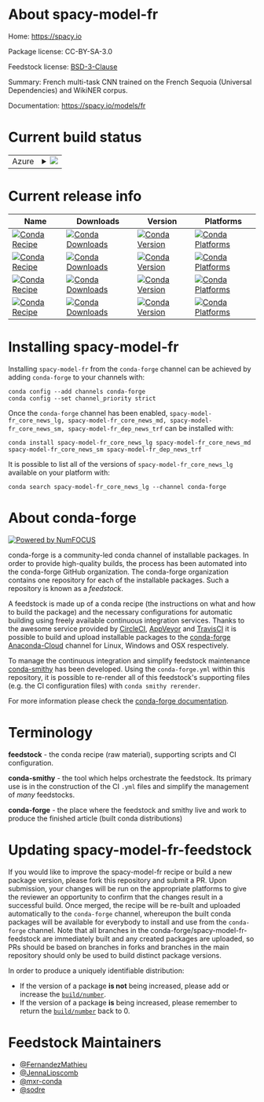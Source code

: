 About spacy-model-fr
====================

Home: https://spacy.io

Package license: CC-BY-SA-3.0

Feedstock license: [BSD-3-Clause](https://github.com/conda-forge/spacy-model-fr-feedstock/blob/master/LICENSE.txt)

Summary: French multi-task CNN trained on the French Sequoia (Universal Dependencies) and WikiNER corpus.

Documentation: https://spacy.io/models/fr

Current build status
====================


<table>
    
  <tr>
    <td>Azure</td>
    <td>
      <details>
        <summary>
          <a href="https://dev.azure.com/conda-forge/feedstock-builds/_build/latest?definitionId=6198&branchName=master">
            <img src="https://dev.azure.com/conda-forge/feedstock-builds/_apis/build/status/spacy-model-fr-feedstock?branchName=master">
          </a>
        </summary>
        <table>
          <thead><tr><th>Variant</th><th>Status</th></tr></thead>
          <tbody><tr>
              <td>linux_64_python3.7.____cpythonsizelg</td>
              <td>
                <a href="https://dev.azure.com/conda-forge/feedstock-builds/_build/latest?definitionId=6198&branchName=master">
                  <img src="https://dev.azure.com/conda-forge/feedstock-builds/_apis/build/status/spacy-model-fr-feedstock?branchName=master&jobName=linux&configuration=linux_64_python3.7.____cpythonsizelg" alt="variant">
                </a>
              </td>
            </tr><tr>
              <td>linux_64_python3.7.____cpythonsizemd</td>
              <td>
                <a href="https://dev.azure.com/conda-forge/feedstock-builds/_build/latest?definitionId=6198&branchName=master">
                  <img src="https://dev.azure.com/conda-forge/feedstock-builds/_apis/build/status/spacy-model-fr-feedstock?branchName=master&jobName=linux&configuration=linux_64_python3.7.____cpythonsizemd" alt="variant">
                </a>
              </td>
            </tr><tr>
              <td>linux_64_python3.7.____cpythonsizesm</td>
              <td>
                <a href="https://dev.azure.com/conda-forge/feedstock-builds/_build/latest?definitionId=6198&branchName=master">
                  <img src="https://dev.azure.com/conda-forge/feedstock-builds/_apis/build/status/spacy-model-fr-feedstock?branchName=master&jobName=linux&configuration=linux_64_python3.7.____cpythonsizesm" alt="variant">
                </a>
              </td>
            </tr><tr>
              <td>linux_64_python3.7.____cpythonsizetrf</td>
              <td>
                <a href="https://dev.azure.com/conda-forge/feedstock-builds/_build/latest?definitionId=6198&branchName=master">
                  <img src="https://dev.azure.com/conda-forge/feedstock-builds/_apis/build/status/spacy-model-fr-feedstock?branchName=master&jobName=linux&configuration=linux_64_python3.7.____cpythonsizetrf" alt="variant">
                </a>
              </td>
            </tr><tr>
              <td>linux_64_python3.8.____cpythonsizelg</td>
              <td>
                <a href="https://dev.azure.com/conda-forge/feedstock-builds/_build/latest?definitionId=6198&branchName=master">
                  <img src="https://dev.azure.com/conda-forge/feedstock-builds/_apis/build/status/spacy-model-fr-feedstock?branchName=master&jobName=linux&configuration=linux_64_python3.8.____cpythonsizelg" alt="variant">
                </a>
              </td>
            </tr><tr>
              <td>linux_64_python3.8.____cpythonsizemd</td>
              <td>
                <a href="https://dev.azure.com/conda-forge/feedstock-builds/_build/latest?definitionId=6198&branchName=master">
                  <img src="https://dev.azure.com/conda-forge/feedstock-builds/_apis/build/status/spacy-model-fr-feedstock?branchName=master&jobName=linux&configuration=linux_64_python3.8.____cpythonsizemd" alt="variant">
                </a>
              </td>
            </tr><tr>
              <td>linux_64_python3.8.____cpythonsizesm</td>
              <td>
                <a href="https://dev.azure.com/conda-forge/feedstock-builds/_build/latest?definitionId=6198&branchName=master">
                  <img src="https://dev.azure.com/conda-forge/feedstock-builds/_apis/build/status/spacy-model-fr-feedstock?branchName=master&jobName=linux&configuration=linux_64_python3.8.____cpythonsizesm" alt="variant">
                </a>
              </td>
            </tr><tr>
              <td>linux_64_python3.8.____cpythonsizetrf</td>
              <td>
                <a href="https://dev.azure.com/conda-forge/feedstock-builds/_build/latest?definitionId=6198&branchName=master">
                  <img src="https://dev.azure.com/conda-forge/feedstock-builds/_apis/build/status/spacy-model-fr-feedstock?branchName=master&jobName=linux&configuration=linux_64_python3.8.____cpythonsizetrf" alt="variant">
                </a>
              </td>
            </tr><tr>
              <td>linux_64_python3.9.____cpythonsizelg</td>
              <td>
                <a href="https://dev.azure.com/conda-forge/feedstock-builds/_build/latest?definitionId=6198&branchName=master">
                  <img src="https://dev.azure.com/conda-forge/feedstock-builds/_apis/build/status/spacy-model-fr-feedstock?branchName=master&jobName=linux&configuration=linux_64_python3.9.____cpythonsizelg" alt="variant">
                </a>
              </td>
            </tr><tr>
              <td>linux_64_python3.9.____cpythonsizemd</td>
              <td>
                <a href="https://dev.azure.com/conda-forge/feedstock-builds/_build/latest?definitionId=6198&branchName=master">
                  <img src="https://dev.azure.com/conda-forge/feedstock-builds/_apis/build/status/spacy-model-fr-feedstock?branchName=master&jobName=linux&configuration=linux_64_python3.9.____cpythonsizemd" alt="variant">
                </a>
              </td>
            </tr><tr>
              <td>linux_64_python3.9.____cpythonsizesm</td>
              <td>
                <a href="https://dev.azure.com/conda-forge/feedstock-builds/_build/latest?definitionId=6198&branchName=master">
                  <img src="https://dev.azure.com/conda-forge/feedstock-builds/_apis/build/status/spacy-model-fr-feedstock?branchName=master&jobName=linux&configuration=linux_64_python3.9.____cpythonsizesm" alt="variant">
                </a>
              </td>
            </tr><tr>
              <td>linux_64_python3.9.____cpythonsizetrf</td>
              <td>
                <a href="https://dev.azure.com/conda-forge/feedstock-builds/_build/latest?definitionId=6198&branchName=master">
                  <img src="https://dev.azure.com/conda-forge/feedstock-builds/_apis/build/status/spacy-model-fr-feedstock?branchName=master&jobName=linux&configuration=linux_64_python3.9.____cpythonsizetrf" alt="variant">
                </a>
              </td>
            </tr><tr>
              <td>osx_64_python3.7.____cpythonsizelg</td>
              <td>
                <a href="https://dev.azure.com/conda-forge/feedstock-builds/_build/latest?definitionId=6198&branchName=master">
                  <img src="https://dev.azure.com/conda-forge/feedstock-builds/_apis/build/status/spacy-model-fr-feedstock?branchName=master&jobName=osx&configuration=osx_64_python3.7.____cpythonsizelg" alt="variant">
                </a>
              </td>
            </tr><tr>
              <td>osx_64_python3.7.____cpythonsizemd</td>
              <td>
                <a href="https://dev.azure.com/conda-forge/feedstock-builds/_build/latest?definitionId=6198&branchName=master">
                  <img src="https://dev.azure.com/conda-forge/feedstock-builds/_apis/build/status/spacy-model-fr-feedstock?branchName=master&jobName=osx&configuration=osx_64_python3.7.____cpythonsizemd" alt="variant">
                </a>
              </td>
            </tr><tr>
              <td>osx_64_python3.7.____cpythonsizesm</td>
              <td>
                <a href="https://dev.azure.com/conda-forge/feedstock-builds/_build/latest?definitionId=6198&branchName=master">
                  <img src="https://dev.azure.com/conda-forge/feedstock-builds/_apis/build/status/spacy-model-fr-feedstock?branchName=master&jobName=osx&configuration=osx_64_python3.7.____cpythonsizesm" alt="variant">
                </a>
              </td>
            </tr><tr>
              <td>osx_64_python3.7.____cpythonsizetrf</td>
              <td>
                <a href="https://dev.azure.com/conda-forge/feedstock-builds/_build/latest?definitionId=6198&branchName=master">
                  <img src="https://dev.azure.com/conda-forge/feedstock-builds/_apis/build/status/spacy-model-fr-feedstock?branchName=master&jobName=osx&configuration=osx_64_python3.7.____cpythonsizetrf" alt="variant">
                </a>
              </td>
            </tr><tr>
              <td>osx_64_python3.8.____cpythonsizelg</td>
              <td>
                <a href="https://dev.azure.com/conda-forge/feedstock-builds/_build/latest?definitionId=6198&branchName=master">
                  <img src="https://dev.azure.com/conda-forge/feedstock-builds/_apis/build/status/spacy-model-fr-feedstock?branchName=master&jobName=osx&configuration=osx_64_python3.8.____cpythonsizelg" alt="variant">
                </a>
              </td>
            </tr><tr>
              <td>osx_64_python3.8.____cpythonsizemd</td>
              <td>
                <a href="https://dev.azure.com/conda-forge/feedstock-builds/_build/latest?definitionId=6198&branchName=master">
                  <img src="https://dev.azure.com/conda-forge/feedstock-builds/_apis/build/status/spacy-model-fr-feedstock?branchName=master&jobName=osx&configuration=osx_64_python3.8.____cpythonsizemd" alt="variant">
                </a>
              </td>
            </tr><tr>
              <td>osx_64_python3.8.____cpythonsizesm</td>
              <td>
                <a href="https://dev.azure.com/conda-forge/feedstock-builds/_build/latest?definitionId=6198&branchName=master">
                  <img src="https://dev.azure.com/conda-forge/feedstock-builds/_apis/build/status/spacy-model-fr-feedstock?branchName=master&jobName=osx&configuration=osx_64_python3.8.____cpythonsizesm" alt="variant">
                </a>
              </td>
            </tr><tr>
              <td>osx_64_python3.8.____cpythonsizetrf</td>
              <td>
                <a href="https://dev.azure.com/conda-forge/feedstock-builds/_build/latest?definitionId=6198&branchName=master">
                  <img src="https://dev.azure.com/conda-forge/feedstock-builds/_apis/build/status/spacy-model-fr-feedstock?branchName=master&jobName=osx&configuration=osx_64_python3.8.____cpythonsizetrf" alt="variant">
                </a>
              </td>
            </tr><tr>
              <td>osx_64_python3.9.____cpythonsizelg</td>
              <td>
                <a href="https://dev.azure.com/conda-forge/feedstock-builds/_build/latest?definitionId=6198&branchName=master">
                  <img src="https://dev.azure.com/conda-forge/feedstock-builds/_apis/build/status/spacy-model-fr-feedstock?branchName=master&jobName=osx&configuration=osx_64_python3.9.____cpythonsizelg" alt="variant">
                </a>
              </td>
            </tr><tr>
              <td>osx_64_python3.9.____cpythonsizemd</td>
              <td>
                <a href="https://dev.azure.com/conda-forge/feedstock-builds/_build/latest?definitionId=6198&branchName=master">
                  <img src="https://dev.azure.com/conda-forge/feedstock-builds/_apis/build/status/spacy-model-fr-feedstock?branchName=master&jobName=osx&configuration=osx_64_python3.9.____cpythonsizemd" alt="variant">
                </a>
              </td>
            </tr><tr>
              <td>osx_64_python3.9.____cpythonsizesm</td>
              <td>
                <a href="https://dev.azure.com/conda-forge/feedstock-builds/_build/latest?definitionId=6198&branchName=master">
                  <img src="https://dev.azure.com/conda-forge/feedstock-builds/_apis/build/status/spacy-model-fr-feedstock?branchName=master&jobName=osx&configuration=osx_64_python3.9.____cpythonsizesm" alt="variant">
                </a>
              </td>
            </tr><tr>
              <td>osx_64_python3.9.____cpythonsizetrf</td>
              <td>
                <a href="https://dev.azure.com/conda-forge/feedstock-builds/_build/latest?definitionId=6198&branchName=master">
                  <img src="https://dev.azure.com/conda-forge/feedstock-builds/_apis/build/status/spacy-model-fr-feedstock?branchName=master&jobName=osx&configuration=osx_64_python3.9.____cpythonsizetrf" alt="variant">
                </a>
              </td>
            </tr><tr>
              <td>win_64_python3.7.____cpythonsizelg</td>
              <td>
                <a href="https://dev.azure.com/conda-forge/feedstock-builds/_build/latest?definitionId=6198&branchName=master">
                  <img src="https://dev.azure.com/conda-forge/feedstock-builds/_apis/build/status/spacy-model-fr-feedstock?branchName=master&jobName=win&configuration=win_64_python3.7.____cpythonsizelg" alt="variant">
                </a>
              </td>
            </tr><tr>
              <td>win_64_python3.7.____cpythonsizemd</td>
              <td>
                <a href="https://dev.azure.com/conda-forge/feedstock-builds/_build/latest?definitionId=6198&branchName=master">
                  <img src="https://dev.azure.com/conda-forge/feedstock-builds/_apis/build/status/spacy-model-fr-feedstock?branchName=master&jobName=win&configuration=win_64_python3.7.____cpythonsizemd" alt="variant">
                </a>
              </td>
            </tr><tr>
              <td>win_64_python3.7.____cpythonsizesm</td>
              <td>
                <a href="https://dev.azure.com/conda-forge/feedstock-builds/_build/latest?definitionId=6198&branchName=master">
                  <img src="https://dev.azure.com/conda-forge/feedstock-builds/_apis/build/status/spacy-model-fr-feedstock?branchName=master&jobName=win&configuration=win_64_python3.7.____cpythonsizesm" alt="variant">
                </a>
              </td>
            </tr><tr>
              <td>win_64_python3.7.____cpythonsizetrf</td>
              <td>
                <a href="https://dev.azure.com/conda-forge/feedstock-builds/_build/latest?definitionId=6198&branchName=master">
                  <img src="https://dev.azure.com/conda-forge/feedstock-builds/_apis/build/status/spacy-model-fr-feedstock?branchName=master&jobName=win&configuration=win_64_python3.7.____cpythonsizetrf" alt="variant">
                </a>
              </td>
            </tr><tr>
              <td>win_64_python3.8.____cpythonsizelg</td>
              <td>
                <a href="https://dev.azure.com/conda-forge/feedstock-builds/_build/latest?definitionId=6198&branchName=master">
                  <img src="https://dev.azure.com/conda-forge/feedstock-builds/_apis/build/status/spacy-model-fr-feedstock?branchName=master&jobName=win&configuration=win_64_python3.8.____cpythonsizelg" alt="variant">
                </a>
              </td>
            </tr><tr>
              <td>win_64_python3.8.____cpythonsizemd</td>
              <td>
                <a href="https://dev.azure.com/conda-forge/feedstock-builds/_build/latest?definitionId=6198&branchName=master">
                  <img src="https://dev.azure.com/conda-forge/feedstock-builds/_apis/build/status/spacy-model-fr-feedstock?branchName=master&jobName=win&configuration=win_64_python3.8.____cpythonsizemd" alt="variant">
                </a>
              </td>
            </tr><tr>
              <td>win_64_python3.8.____cpythonsizesm</td>
              <td>
                <a href="https://dev.azure.com/conda-forge/feedstock-builds/_build/latest?definitionId=6198&branchName=master">
                  <img src="https://dev.azure.com/conda-forge/feedstock-builds/_apis/build/status/spacy-model-fr-feedstock?branchName=master&jobName=win&configuration=win_64_python3.8.____cpythonsizesm" alt="variant">
                </a>
              </td>
            </tr><tr>
              <td>win_64_python3.8.____cpythonsizetrf</td>
              <td>
                <a href="https://dev.azure.com/conda-forge/feedstock-builds/_build/latest?definitionId=6198&branchName=master">
                  <img src="https://dev.azure.com/conda-forge/feedstock-builds/_apis/build/status/spacy-model-fr-feedstock?branchName=master&jobName=win&configuration=win_64_python3.8.____cpythonsizetrf" alt="variant">
                </a>
              </td>
            </tr><tr>
              <td>win_64_python3.9.____cpythonsizelg</td>
              <td>
                <a href="https://dev.azure.com/conda-forge/feedstock-builds/_build/latest?definitionId=6198&branchName=master">
                  <img src="https://dev.azure.com/conda-forge/feedstock-builds/_apis/build/status/spacy-model-fr-feedstock?branchName=master&jobName=win&configuration=win_64_python3.9.____cpythonsizelg" alt="variant">
                </a>
              </td>
            </tr><tr>
              <td>win_64_python3.9.____cpythonsizemd</td>
              <td>
                <a href="https://dev.azure.com/conda-forge/feedstock-builds/_build/latest?definitionId=6198&branchName=master">
                  <img src="https://dev.azure.com/conda-forge/feedstock-builds/_apis/build/status/spacy-model-fr-feedstock?branchName=master&jobName=win&configuration=win_64_python3.9.____cpythonsizemd" alt="variant">
                </a>
              </td>
            </tr><tr>
              <td>win_64_python3.9.____cpythonsizesm</td>
              <td>
                <a href="https://dev.azure.com/conda-forge/feedstock-builds/_build/latest?definitionId=6198&branchName=master">
                  <img src="https://dev.azure.com/conda-forge/feedstock-builds/_apis/build/status/spacy-model-fr-feedstock?branchName=master&jobName=win&configuration=win_64_python3.9.____cpythonsizesm" alt="variant">
                </a>
              </td>
            </tr><tr>
              <td>win_64_python3.9.____cpythonsizetrf</td>
              <td>
                <a href="https://dev.azure.com/conda-forge/feedstock-builds/_build/latest?definitionId=6198&branchName=master">
                  <img src="https://dev.azure.com/conda-forge/feedstock-builds/_apis/build/status/spacy-model-fr-feedstock?branchName=master&jobName=win&configuration=win_64_python3.9.____cpythonsizetrf" alt="variant">
                </a>
              </td>
            </tr>
          </tbody>
        </table>
      </details>
    </td>
  </tr>
</table>

Current release info
====================

| Name | Downloads | Version | Platforms |
| --- | --- | --- | --- |
| [![Conda Recipe](https://img.shields.io/badge/recipe-spacy--model--fr_core_news_lg-green.svg)](https://anaconda.org/conda-forge/spacy-model-fr_core_news_lg) | [![Conda Downloads](https://img.shields.io/conda/dn/conda-forge/spacy-model-fr_core_news_lg.svg)](https://anaconda.org/conda-forge/spacy-model-fr_core_news_lg) | [![Conda Version](https://img.shields.io/conda/vn/conda-forge/spacy-model-fr_core_news_lg.svg)](https://anaconda.org/conda-forge/spacy-model-fr_core_news_lg) | [![Conda Platforms](https://img.shields.io/conda/pn/conda-forge/spacy-model-fr_core_news_lg.svg)](https://anaconda.org/conda-forge/spacy-model-fr_core_news_lg) |
| [![Conda Recipe](https://img.shields.io/badge/recipe-spacy--model--fr_core_news_md-green.svg)](https://anaconda.org/conda-forge/spacy-model-fr_core_news_md) | [![Conda Downloads](https://img.shields.io/conda/dn/conda-forge/spacy-model-fr_core_news_md.svg)](https://anaconda.org/conda-forge/spacy-model-fr_core_news_md) | [![Conda Version](https://img.shields.io/conda/vn/conda-forge/spacy-model-fr_core_news_md.svg)](https://anaconda.org/conda-forge/spacy-model-fr_core_news_md) | [![Conda Platforms](https://img.shields.io/conda/pn/conda-forge/spacy-model-fr_core_news_md.svg)](https://anaconda.org/conda-forge/spacy-model-fr_core_news_md) |
| [![Conda Recipe](https://img.shields.io/badge/recipe-spacy--model--fr_core_news_sm-green.svg)](https://anaconda.org/conda-forge/spacy-model-fr_core_news_sm) | [![Conda Downloads](https://img.shields.io/conda/dn/conda-forge/spacy-model-fr_core_news_sm.svg)](https://anaconda.org/conda-forge/spacy-model-fr_core_news_sm) | [![Conda Version](https://img.shields.io/conda/vn/conda-forge/spacy-model-fr_core_news_sm.svg)](https://anaconda.org/conda-forge/spacy-model-fr_core_news_sm) | [![Conda Platforms](https://img.shields.io/conda/pn/conda-forge/spacy-model-fr_core_news_sm.svg)](https://anaconda.org/conda-forge/spacy-model-fr_core_news_sm) |
| [![Conda Recipe](https://img.shields.io/badge/recipe-spacy--model--fr_dep_news_trf-green.svg)](https://anaconda.org/conda-forge/spacy-model-fr_dep_news_trf) | [![Conda Downloads](https://img.shields.io/conda/dn/conda-forge/spacy-model-fr_dep_news_trf.svg)](https://anaconda.org/conda-forge/spacy-model-fr_dep_news_trf) | [![Conda Version](https://img.shields.io/conda/vn/conda-forge/spacy-model-fr_dep_news_trf.svg)](https://anaconda.org/conda-forge/spacy-model-fr_dep_news_trf) | [![Conda Platforms](https://img.shields.io/conda/pn/conda-forge/spacy-model-fr_dep_news_trf.svg)](https://anaconda.org/conda-forge/spacy-model-fr_dep_news_trf) |

Installing spacy-model-fr
=========================

Installing `spacy-model-fr` from the `conda-forge` channel can be achieved by adding `conda-forge` to your channels with:

```
conda config --add channels conda-forge
conda config --set channel_priority strict
```

Once the `conda-forge` channel has been enabled, `spacy-model-fr_core_news_lg, spacy-model-fr_core_news_md, spacy-model-fr_core_news_sm, spacy-model-fr_dep_news_trf` can be installed with:

```
conda install spacy-model-fr_core_news_lg spacy-model-fr_core_news_md spacy-model-fr_core_news_sm spacy-model-fr_dep_news_trf
```

It is possible to list all of the versions of `spacy-model-fr_core_news_lg` available on your platform with:

```
conda search spacy-model-fr_core_news_lg --channel conda-forge
```


About conda-forge
=================

[![Powered by
NumFOCUS](https://img.shields.io/badge/powered%20by-NumFOCUS-orange.svg?style=flat&colorA=E1523D&colorB=007D8A)](https://numfocus.org)

conda-forge is a community-led conda channel of installable packages.
In order to provide high-quality builds, the process has been automated into the
conda-forge GitHub organization. The conda-forge organization contains one repository
for each of the installable packages. Such a repository is known as a *feedstock*.

A feedstock is made up of a conda recipe (the instructions on what and how to build
the package) and the necessary configurations for automatic building using freely
available continuous integration services. Thanks to the awesome service provided by
[CircleCI](https://circleci.com/), [AppVeyor](https://www.appveyor.com/)
and [TravisCI](https://travis-ci.com/) it is possible to build and upload installable
packages to the [conda-forge](https://anaconda.org/conda-forge)
[Anaconda-Cloud](https://anaconda.org/) channel for Linux, Windows and OSX respectively.

To manage the continuous integration and simplify feedstock maintenance
[conda-smithy](https://github.com/conda-forge/conda-smithy) has been developed.
Using the ``conda-forge.yml`` within this repository, it is possible to re-render all of
this feedstock's supporting files (e.g. the CI configuration files) with ``conda smithy rerender``.

For more information please check the [conda-forge documentation](https://conda-forge.org/docs/).

Terminology
===========

**feedstock** - the conda recipe (raw material), supporting scripts and CI configuration.

**conda-smithy** - the tool which helps orchestrate the feedstock.
                   Its primary use is in the construction of the CI ``.yml`` files
                   and simplify the management of *many* feedstocks.

**conda-forge** - the place where the feedstock and smithy live and work to
                  produce the finished article (built conda distributions)


Updating spacy-model-fr-feedstock
=================================

If you would like to improve the spacy-model-fr recipe or build a new
package version, please fork this repository and submit a PR. Upon submission,
your changes will be run on the appropriate platforms to give the reviewer an
opportunity to confirm that the changes result in a successful build. Once
merged, the recipe will be re-built and uploaded automatically to the
`conda-forge` channel, whereupon the built conda packages will be available for
everybody to install and use from the `conda-forge` channel.
Note that all branches in the conda-forge/spacy-model-fr-feedstock are
immediately built and any created packages are uploaded, so PRs should be based
on branches in forks and branches in the main repository should only be used to
build distinct package versions.

In order to produce a uniquely identifiable distribution:
 * If the version of a package **is not** being increased, please add or increase
   the [``build/number``](https://docs.conda.io/projects/conda-build/en/latest/resources/define-metadata.html#build-number-and-string).
 * If the version of a package **is** being increased, please remember to return
   the [``build/number``](https://docs.conda.io/projects/conda-build/en/latest/resources/define-metadata.html#build-number-and-string)
   back to 0.

Feedstock Maintainers
=====================

* [@FernandezMathieu](https://github.com/FernandezMathieu/)
* [@JennaLipscomb](https://github.com/JennaLipscomb/)
* [@mxr-conda](https://github.com/mxr-conda/)
* [@sodre](https://github.com/sodre/)

